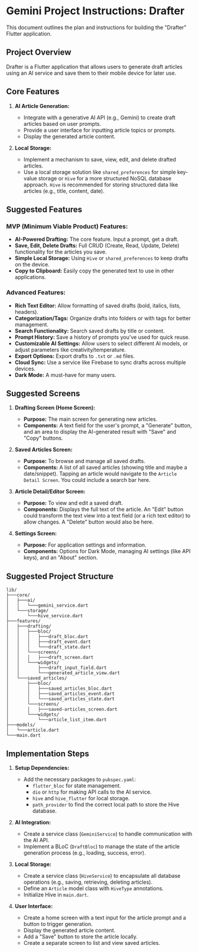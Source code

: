# Gemini Project Instructions: Drafter

This document outlines the plan and instructions for building the "Drafter" Flutter application.

## Project Overview

Drafter is a Flutter application that allows users to generate draft articles using an AI service and save them to their mobile device for later use.

## Core Features

1.  **AI Article Generation:**
    *   Integrate with a generative AI API (e.g., Gemini) to create draft articles based on user prompts.
    *   Provide a user interface for inputting article topics or prompts.
    *   Display the generated article content.

2.  **Local Storage:**
    *   Implement a mechanism to save, view, edit, and delete drafted articles.
    *   Use a local storage solution like `shared_preferences` for simple key-value storage or `Hive` for a more structured NoSQL database approach. `Hive` is recommended for storing structured data like articles (e.g., title, content, date).

## Suggested Features

### MVP (Minimum Viable Product) Features:
*   **AI-Powered Drafting:** The core feature. Input a prompt, get a draft.
*   **Save, Edit, Delete Drafts:** Full CRUD (Create, Read, Update, Delete) functionality for the articles you save.
*   **Simple Local Storage:** Using `Hive` or `shared_preferences` to keep drafts on the device.
*   **Copy to Clipboard:** Easily copy the generated text to use in other applications.

### Advanced Features:
*   **Rich Text Editor:** Allow formatting of saved drafts (bold, italics, lists, headers).
*   **Categorization/Tags:** Organize drafts into folders or with tags for better management.
*   **Search Functionality:** Search saved drafts by title or content.
*   **Prompt History:** Save a history of prompts you've used for quick reuse.
*   **Customizable AI Settings:** Allow users to select different AI models, or adjust parameters like creativity/temperature.
*   **Export Options:** Export drafts to `.txt` or `.md` files.
*   **Cloud Sync:** Use a service like Firebase to sync drafts across multiple devices.
*   **Dark Mode:** A must-have for many users.

## Suggested Screens

1.  **Drafting Screen (Home Screen):**
    *   **Purpose:** The main screen for generating new articles.
    *   **Components:** A text field for the user's prompt, a "Generate" button, and an area to display the AI-generated result with "Save" and "Copy" buttons.

2.  **Saved Articles Screen:**
    *   **Purpose:** To browse and manage all saved drafts.
    *   **Components:** A list of all saved articles (showing title and maybe a date/snippet). Tapping an article would navigate to the `Article Detail Screen`. You could include a search bar here.

3.  **Article Detail/Editor Screen:**
    *   **Purpose:** To view and edit a saved draft.
    *   **Components:** Displays the full text of the article. An "Edit" button could transform the text view into a text field (or a rich text editor) to allow changes. A "Delete" button would also be here.

4.  **Settings Screen:**
    *   **Purpose:** For application settings and information.
    *   **Components:** Options for Dark Mode, managing AI settings (like API keys), and an "About" section.

## Suggested Project Structure

```
lib/
├───core/
│   ├───ai/
│   │   └───gemini_service.dart
│   └───storage/
│       └───hive_service.dart
├───features/
│   ├───drafting/
│   │   ├───bloc/
│   │   │   ├───draft_bloc.dart
│   │   │   ├───draft_event.dart
│   │   │   └───draft_state.dart
│   │   └───screens/
│   │   │   ├───draft_screen.dart    
│   │   └───widgets/
│   │       ├───draft_input_field.dart
│   │       └───generated_article_view.dart
│   └───saved_articles/
│       ├───bloc/
│       │   ├───saved_articles_bloc.dart
│       │   ├───saved_articles_event.dart
│       │   └───saved_articles_state.dart
│       └───screens/
│       │   ├───saved-articles_screen.dart   
│       └───widgets/
│           └───article_list_item.dart
├───models/
│   └───article.dart
└───main.dart
```

## Implementation Steps

1.  **Setup Dependencies:**
    *   Add the necessary packages to `pubspec.yaml`:
        *   `flutter_bloc` for state management.
        *   `dio` or `http` for making API calls to the AI service.
        *   `hive` and `hive_flutter` for local storage.
        *   `path_provider` to find the correct local path to store the Hive database.

2.  **AI Integration:**
    *   Create a service class (`GeminiService`) to handle communication with the AI API.
    *   Implement a BLoC (`DraftBloc`) to manage the state of the article generation process (e.g., loading, success, error).

3.  **Local Storage:**
    *   Create a service class (`HiveService`) to encapsulate all database operations (e.g., saving, retrieving, deleting articles).
    *   Define an `Article` model class with `HiveType` annotations.
    *   Initialize Hive in `main.dart`.

4.  **User Interface:**
    *   Create a home screen with a text input for the article prompt and a button to trigger generation.
    *   Display the generated article content.
    *   Add a "Save" button to store the article locally.
    *   Create a separate screen to list and view saved articles.
